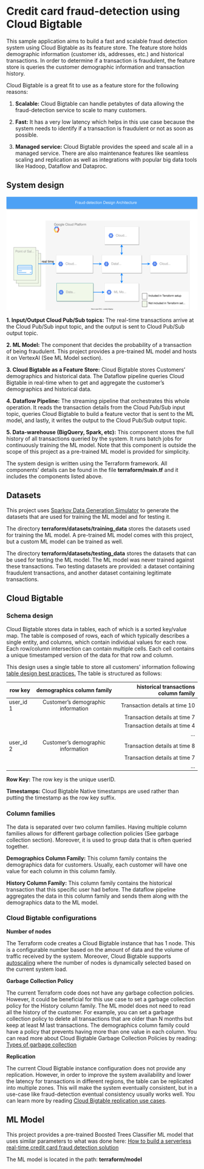# Credit card fraud-detection using Cloud Bigtable

This sample application aims to build a fast and scalable fraud detection system using Cloud Bigtable as its feature store. The feature store holds demographic information (customer ids, addresses, etc.) and historical transactions. In order to determine if a transaction is fraudulent, the feature store is queries the customer demographic information and transaction history.

Cloud Bigtable is a great fit to use as a feature store for the following reasons:

1.  **Scalable:** Cloud Bigtable can handle petabytes of data allowing the fraud-detection service to scale to many customers.
    
2.  **Fast:** It has a very low latency which helps in this use case because the system needs to identify if a transaction is fraudulent or not as soon as possible.
    
3.  **Managed service:** Cloud Bigtable provides the speed and scale all in a managed service. There are also maintenance features like seamless scaling and replication as well as integrations with popular big data tools like Hadoop, Dataflow and Dataproc.

## System design
![Fraud detection design](fraud-detection-design.svg)

**1.  Input/Output Cloud Pub/Sub topics:** The real-time transactions arrive at the Cloud Pub/Sub input topic, and the output is sent to Cloud Pub/Sub output topic.
    
**2.  ML Model:** The component that decides the probability of a transaction of being fraudulent. This project provides a pre-trained ML model and hosts it on VertexAI (See ML Model section).
    
**3.  Cloud Bigtable as a Feature Store:** Cloud Bigtable stores Customers’ demographics and historical data. The Dataflow pipeline queries Cloud Bigtable in real-time when to get and aggregate the customer’s demographics and historical data.
    
**4.  Dataflow Pipeline:** The streaming pipeline that orchestrates this whole operation. It reads the transaction details from the Cloud Pub/Sub input topic, queries Cloud Bigtable to build a feature vector that is sent to the ML model, and lastly, it writes the output to the Cloud Pub/Sub output topic.
    
**5.  Data-warehouse (BigQuery, Spark, etc):** This component stores the full history of all transactions queried by the system. It runs batch jobs for continuously training the ML model. Note that this component is outside the scope of this project as a pre-trained ML model is provided for simplicity.

The system design is written using the Terraform framework. All components' details can be found in the file **terraform/main.tf** and it includes the components listed above.

## Datasets

This project uses [Sparkov Data Generation Simulator](https://github.com/namebrandon/Sparkov_Data_Generation) to generate the datasets that are used for training the ML model and for testing it.

The directory **terraform/datasets/training_data** stores the datasets used for training the ML model. A pre-trained ML model comes with this project, but a custom ML model can be trained as well.

The directory **terraform/datasets/testing_data** stores the datasets that can be used for testing the ML model. The ML model was never trained against these transactions. Two testing datasets are provided: a dataset containing fraudulent transactions, and another dataset containing legitimate transactions.


## Cloud Bigtable

### Schema design

Cloud Bigtable stores data in tables, each of which is a sorted key/value map. The table is composed of rows, each of which typically describes a single entity, and columns, which contain individual values for each row. Each row/column intersection can contain multiple cells. Each cell contains a unique timestamped version of the data for that row and column.

This design uses a single table to store all customers' information following [table design best practices.](https://cloud.google.com/bigtable/docs/schema-design#tables) The table is structured as follows:

  
| row key   |     demographics column family     | historical transactions column family |  
|-----------|:----------------------------------:|--------------------------------------:|
| user_id 1 | Customer’s demographic information |        Transaction details at time 10 |   
 |           |                                    |         Transaction details at time 7 |
 |           |                                    |         Transaction details at time 4 |
 |           |                                    |                                   ... |
| user_id 2 | Customer’s demographic information |         Transaction details at time 8 |   
 |           |                                    |         Transaction details at time 7 |
 |           |                                    |                                   ... |
 
**Row Key:** The row key is the unique userID. 

**Timestamps:** Cloud Bigtable Native timestamps are used rather than putting the timestamp as the row key suffix.


### Column families

The data is separated over two column families. Having multiple column families allows for different garbage collection policies (See garbage collection section). Moreover, it is used to group data that is often queried together.

**Demographics Column Family:** This column family contains the demographics data for customers. Usually, each customer will have one value for each column in this column family.

**History Column Family:** This column family contains the historical transaction that this specific user had before. The dataflow pipeline aggregates the data in this column family and sends them along with the demographics data to the ML model.

### Cloud Bigtable configurations

**Number of nodes**

The Terraform code creates a Cloud Bigtable instance that has 1 node. This is a configurable number based on the amount of data and the volume of traffic received by the system. Moreover, Cloud Bigtable supports [autoscaling](https://cloud.google.com/bigtable/docs/autoscaling) where the number of nodes is dynamically selected based on the current system load.

**Garbage Collection Policy**

The current Terraform code does not have any garbage collection policies. However, it could be beneficial for this use case to set a garbage collection policy for the History column family. The ML model does not need to read all the history of the customer. For example, you can set a garbage collection policy to delete all transactions that are older than N months but keep at least M last transactions. The demographics column family could have a policy that prevents having more than one value in each column. You can read more about Cloud Bigtable Garbage Collection Policies by reading: [Types of garbage collection](https://cloud.google.com/bigtable/docs/garbage-collection#types)  

**Replication**

The current Cloud Bigtable instance configuration does not provide any replication. However, in order to improve the system availability and lower the latency for transactions in different regions, the table can be replicated into multiple zones. This will make the system eventually consistent, but in a use-case like fraud-detection eventual consistency usually works well. You can learn more by reading [Cloud Bigtable replication use cases](https://cloud.google.com/bigtable/docs/replication-overview#use-cases).

## ML Model

This project provides a pre-trained Boosted Trees Classifier ML model that uses similar parameters to what was done here: [How to build a serverless real-time credit card fraud detection solution](https://cloud.google.com/blog/products/data-analytics/how-to-build-a-fraud-detection-solution)

The ML model is located in the path: **terraform/model**